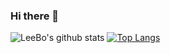 ### Hi there 👋

<!--
**libo1248/libo1248** is a ✨ _special_ ✨ repository because its `README.md` (this file) appears on your GitHub profile.

Here are some ideas to get you started:

- 🔭 I’m currently working on ...
- 🌱 I’m currently learning ...
- 👯 I’m looking to collaborate on ...
- 🤔 I’m looking for help with ...
- 💬 Ask me about ...
- 📫 How to reach me: ...
- 😄 Pronouns: ...
- ⚡ Fun fact: ...
--> 

![LeeBo's github stats](https://github-readme-stats.vercel.app/api?username=libo1248&show_icons=true)
[![Top Langs](https://github-readme-stats.vercel.app/api/top-langs/?username=libo1248)](https://github.com/anuraghazra/github-readme-stats)
